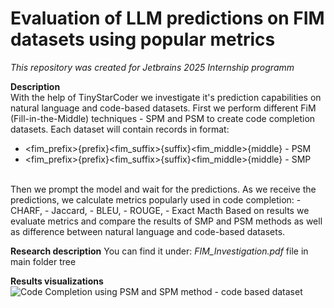 # Evaluation of LLM predictions on FIM datasets using popular metrics

*This repository was created for Jetbrains 2025 Internship programm*

**Description**<br/>
With the help of TinyStarCoder we investigate it's prediction capabilities on natural language and code-based datasets.
First we perform different FiM (Fill-in-the-Middle) techniques - SPM and PSM to create code completion datasets.
Each dataset will contain records in format:
- <fim_prefix>{prefix}<fim_suffix>{suffix}<fim_middle>{middle} - PSM
- <fim_prefix>{prefix}<fim_suffix>{suffix}<fim_middle>{middle} - SMP
<br/>
Then we prompt the model and wait for the predictions.
As we receive the predictions, we calculate metrics popularly used in code completion:
- CHARF,
- Jaccard,
- BLEU,
- ROUGE,
- Exact Macth
Based on results we evaluate metrics and compare the results of SMP and PSM methods as well as difference between natural language and code-based datasets.


**Research description**
You can find it under: *FIM_Investigation.pdf* file in main folder tree

**Results visualizations**
![Code Completion using PSM and SPM method - code based dataset](code_completion_comparison.png)

